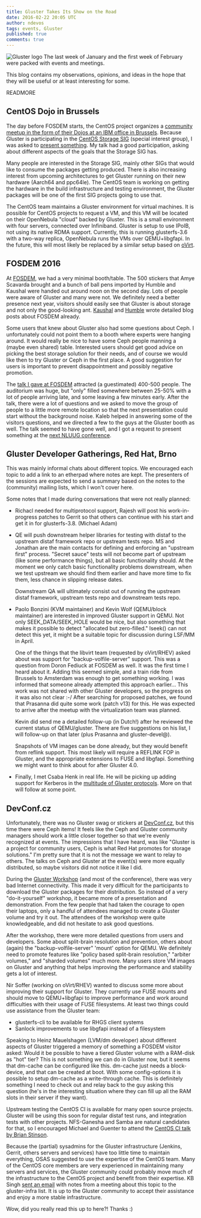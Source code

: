 ```yaml
---
title: Gluster Takes Its Show on the Road
date: 2016-02-22 20:05 UTC
author: ndevos
tags: events, Gluster
published: true
comments: true
---
```

![Gluster logo](blog/gluster-ant.png) The last week of January and the first week of February were packed with events and meetings.

This blog contains my observations, opinions, and ideas in the hope that they will be useful or at least interesting for some.

READMORE

## CentOS Dojo in Brussels

The day before FOSDEM starts, the CentOS project organizes a [community
meetup in the form of their Dojos at an IBM office in Brussels](  https://wiki.centos.org/Events/Dojo/Brussels2016). Because
Gluster is participating in the [CentOS Storage SIG](https://wiki.centos.org/SpecialInterestGroup/Storage) (special interest group), I was asked to [present something](https://lists.centos.org/pipermail/centos-promo/2015-December/001581.html). My talk had a good
participation, asking about different aspects of the goals that the
Storage SIG has.

Many people are interested in the Storage SIG, mainly other SIGs that
would like to consume the packages getting produced. There is
also increasing interest from upcoming architectures to get Gluster
running on their new hardware (Aarch64 and ppc64le). The CentOS team is
working on getting the hardware in the build infrastructure and testing
environment, the Gluster packages will be one of the first SIG projects
going to use that.

The CentOS team maintains a Gluster environment for virtual machines. It
is possible for CentOS projects to request a VM, and this VM will be
located on their OpenNebula "cloud" backed by Gluster. This is a small
environment with four servers, connected over Infiniband. Gluster is setup
to use IPoIB, not using its native RDMA support. Currently, this is
running glusterfs-3.6 with a two-way replica, OpenNebula runs the VMs over
QEMU+libgfapi. In the future, this will most likely be replaced by a similar setup
based on [oVirt](http://www.ovirt.org).

## FOSDEM 2016  

At [FOSDEM](https://fosdem.org/2016/), we had a very minimal booth/table. The 500 stickers that
Amye Scavarda brought and a bunch of ball pens imported by Humble and Kaushal
were handed out around noon on the second day. Lots of people were aware of
Gluster and many were not. We definitely need a better presence next
year, visitors should easily see that Gluster is about storage and not
only the good-looking ant. [Kaushal](https://kshlm.in/fosdem16/) and [Humble](http://website-humblec.rhcloud.com/me-fosdem-2016/) wrote detailed
blog posts about FOSDEM already.

Some users that knew about Gluster also had some questions about Ceph. I
unfortunately could not point them to a booth where experts were hanging
around. It would really be nice to have some Ceph people manning a
(maybe even shared) table. Interested users should get good advice on
picking the best storage solution for their needs, and of course we
would like then to try Gluster or Ceph in the first place. A good
suggestion for users is important to prevent disappointment and possibly
negative promotion.

The [talk I gave at FOSDEM](https://fosdem.org/2016/schedule/event/gluster_roadmap/) attracted (a guestimated) 400-500 people.
The auditorium was huge, but "only" filled somewhere between 25-50% with
a lot of people arriving late, and some leaving a few minutes early.
After the talk, there were a lot of questions and we asked to move
the group of people to a little more remote location so that the next
presentation could start without the background noise. Kaleb helped in
answering some of the visitors questions, and we directed a few to the
guys at the Gluster booth as well. The talk seemed to have gone well, and I
got a request to present something at the [next NLUUG conference](https://www.nluug.nl/index-en.html).

## Gluster Developer Gatherings, Red Hat, Brno

This was mainly informal chats about different topics. We encouraged each topic to add a link to an etherpad where notes
are kept. The presenters of the sessions are expected to send a summary
based on the notes to the (community) mailing lists, which I won't cover here.

Some notes that I made during conversations that were not really
planned:

 - Richacl needed for multiprotocol support, Rajesh will post his
   work-in-progress patches to Gerrit so that others can continue with
   his start and get it in for glusterfs-3.8. (Michael Adam)

 - QE will push downstream helper libraries for testing with distaf to
   the upstream distaf framework repo or upstream tests repo. MS and
   Jonathan are the main contacts for defining and enforcing an
   "upstream first" process. "Secret sauce" tests will not become part
   of upstream (like some performance things), but all basic
   functionality should. At the moment we only catch basic functionality
   problems downstream, when we test upstream we should find them
   earlier and have more time to fix them, less chance in slipping
   release dates.

   Downstream QA will ultimately consist out of running the upstream
   distaf framework, upstream tests repo and downstream tests repo.

 - Paolo Bonzini (KVM maintainer) and Kevin Wolf (QEMU/block maintainer)
   are interested in improved Gluster support in QEMU. Not only
   SEEK_DATA/SEEK_HOLE would be nice, but also something that makes it
   possible to detect "allocated but zero-filled." lseek() can not
   detect this yet, it might be a suitable topic for discussion during
   LSF/MM in April.

   One of the things that the libvirt team (requested by oVirt/RHEV)
   asked about was support for "backup-volfile-server" support. This was
   a question from Doron Fediuck at FOSDEM as well. It was the first time
   I heard about it. Adding this seemed simple, and a train ride
   from Brussels to Amsterdam was enough to get something working. I was
   informed that someone already attempted this approach earlier... This
   work was not shared with other Gluster developers, so the progress on
   it was also not clear :-/ After searching for proposed patches, we
   found that Prasanna did quite some work (patch v13) for this. He was
   expected to arrive after the meetup with the virtualization team was planned.

   Kevin did send me a detailed follow-up (in Dutch!) after he reviewed
   the current status of QEMU/gluster. There are five suggestions on his
   list, I will follow-up on that later (plus Prasanna and gluster-devel@).

   Snapshots of VM images can be done already, but they would benefit
   from reflink support. This most likely will require a REFLINK FOP in
   Gluster, and the appropriate extensions to FUSE and libgfapi.
   Something we might want to think about for after Gluster 4.0.

 - Finally, I met Csaba Henk in real life. He will be picking up adding
   support for Kerberos in the [multitude of Gluster protocols](https://github.com/gluster/glusterfs-specs/blob/master/under_review/Kerberos.md). More
   on that will follow at some point.

## DevConf.cz

Unfortunately, there was no Gluster swag or stickers at [DevConf.cz](http://devconf.cz/), but this time there
were Ceph items! It feels like the Ceph and Gluster community managers
should work a little closer together so that we're evenly recognized at
events. The impressions that I have heard, was like "Gluster is a
project for community users, Ceph is what Red Hat promotes for storage
solutions." I'm pretty sure that it is not the message we want to relay
to others. The talks on Ceph and Gluster at the event(s) were more
equally distributed, so maybe visitors did not notice it like I did.

During the [Gluster Workshop](https://devconfcz2016.sched.org/event/5m1X/build-your-own-scale-out-storage-with-gluster) (and most of the conference), there was
very bad Internet connectivity. This made it very difficult for the
participants to download the Gluster packages for their distribution. So
instead of a very "do-it-yourself" workshop, it became more of a
presentation and demonstration. From the few people that had taken the
courage to open their laptops, only a handful of attendees managed to
create a Gluster volume and try it out. The attendees of the workshop
were quite knowledgeable, and did not hesitate to ask good questions.

After the workshop, there were more detailed questions from users and
developers. Some about split-brain resolution and prevention, others
about (again) the "backup-volfile-server" 'mount' option for QEMU. We
definitely need to promote features like "policy based split-brain
resolution," "arbiter volumes," and "sharded volumes" much more. Many
users store VM images on Gluster and anything that helps improving the
performance and stability gets a lot of interest.

Nir Soffer (working on oVirt/RHEV) wanted to discuss some more about
improving their support for Gluster. They currently use FUSE mounts and
should move to QEMU+libgfapi to improve performance and work around
difficulties with their usage of FUSE filesystems. At least two things
could use assistance from the Gluster team:

  * glusterfs-cli to be available for RHGS client systems
  * Sanlock improvements to use libgfapi instead of a filesystem

Speaking to Heinz Mauelshagen (LVM/dm developer) about different aspects
of Gluster triggered a memory of something a FOSDEM visitor asked: Would
it be possible to have a tiered Gluster volume with a RAM-disk as "hot"
tier? This is not something we can do in Gluster now, but it seems
that dm-cache can be configured like this. dm-cache just needs a
block-device, and that can be created at boot. With some config-options
it is possible to setup dm-cache as a write-through cache. This is
definitely something I need to check out and relay back to the guy
asking this question (he's in the interesting situation where they can
fill up all the RAM slots in their server if they want).

Upstream testing the CentOS CI is available for many open source
projects. Gluster will be using this soon for regular distaf test runs,
and integration tests with other projects. NFS-Ganesha and Samba are
natural candidates for that, so I encouraged Michael and Guenter to
attend the [CentOS CI talk by Brian Stinson](https://devconfcz2016.sched.org/event/5m1Z/centos-infrastructure-a-bit-of-progress-in-work).

Because the (partial) sysadmins for the Gluster infrastructure (Jenkins,
Gerrit, others servers and services) have too little time to maintain
everything, OSAS suggested to use the expertise of the CentOS team.
Many of the CentOS core members are very experienced in maintaining many
servers and services, the Gluster community could probably move much of
the infrastructure to the CentOS project and benefit from their
expertise. KB Singh [sent an email](http://thread.gmane.org/gmane.comp.file-systems.gluster.infra/933) with notes from a meeting about this topic to the gluster-infra list. It is up to the Gluster community
to accept their assistance and enjoy a more stable infrastructure.


Wow, did you really read this up to here?! Thanks :)
